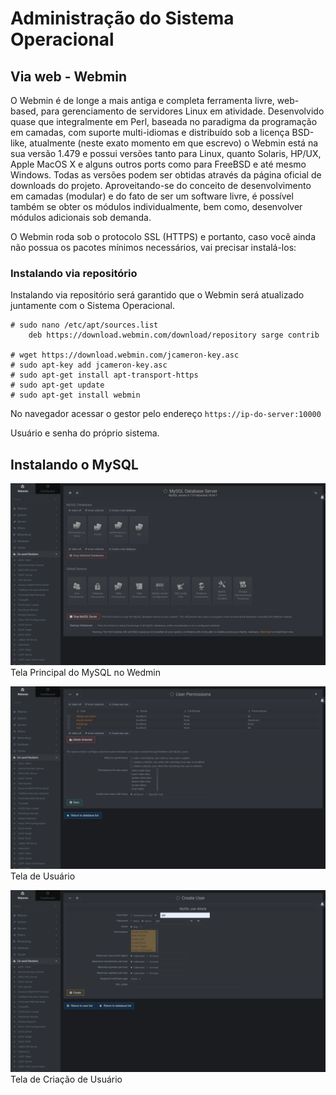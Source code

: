 # Administração do Sistema Operacional

## Via web - Webmin

O Webmin é de longe a mais antiga e completa ferramenta livre, web-based, para gerenciamento de servidores Linux em atividade. Desenvolvido quase que integralmente em Perl, baseada no paradigma da programação em camadas, com suporte multi-idiomas e distribuído sob a licença BSD-like, atualmente (neste exato momento em que escrevo) o Webmin está na sua versão 1.479 e possui versões tanto para Linux, quanto Solaris, HP/UX, Apple MacOS X e alguns outros ports como para FreeBSD e até mesmo Windows. Todas as versões podem ser obtidas através da página oficial de downloads do projeto. Aproveitando-se do conceito de desenvolvimento em camadas (modular) e do fato de ser um software livre, é possível também se obter os módulos individualmente, bem como, desenvolver módulos adicionais sob demanda.

O Webmin roda sob o protocolo SSL (HTTPS) e portanto, caso você ainda não possua os pacotes mínimos necessários, vai precisar instalá-los:

### Instalando via repositório 

Instalando via repositório será garantido que o Webmin será atualizado juntamente com o Sistema Operacional.
~~~~shell
# sudo nano /etc/apt/sources.list
    deb https://download.webmin.com/download/repository sarge contrib

# wget https://download.webmin.com/jcameron-key.asc
# sudo apt-key add jcameron-key.asc
# sudo apt-get install apt-transport-https
# sudo apt-get update
# sudo apt-get install webmin
~~~~
No navegador acessar o gestor pelo endereço ``https://ip-do-server:10000``

Usuário e senha do próprio sistema.

## Instalando o MySQL

![tela 01](img-webmin/mysql_webmin_01.png)
Tela Principal do MySQL no Wedmin

![tela 02](img-webmin/mysql_webmin_02.png)
Tela de Usuário 

![tela 03](img-webmin/mysql_webmin_03.png)
Tela de Criação de Usuário